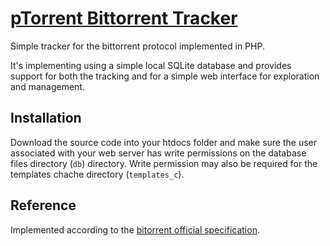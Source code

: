 # [pTorrent Bittorrent Tracker](http://ptorrent.com)

Simple tracker for the bittorrent protocol implemented in PHP.

It's implementing using a simple local SQLite database and provides support for both
the tracking and for a simple web interface for exploration and management.

## Installation

Download the source code into your htdocs folder and make sure the user associated with
your web server has write permissions on the database files directory (`db`) directory.
Write permission may also be required for the templates chache directory (`templates_c`).

## Reference
Implemented according to the [bitorrent official specification](http://wiki.theory.org/BitTorrentSpecification).
